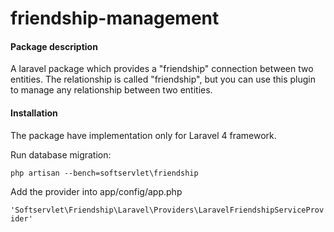 friendship-management
=====================

#### Package description

A laravel package which provides a "friendship" connection between 
two entities. The relationship is called "friendship", but you can
use this plugin to manage any relationship between two entities.

#### Installation

The package have implementation only for Laravel 4 framework.

Run database migration:

`php artisan --bench=softservlet\friendship`

Add the provider into app/config/app.php

`'Softservlet\Friendship\Laravel\Providers\LaravelFriendshipServiceProvider'`

